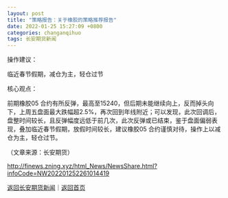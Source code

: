 ```yaml
---
layout: post
title: "策略报告：关于橡胶的策略推荐报告"
date: 2022-01-25 15:27:09 +0800
categories: changanqihuo
tags: 长安期货新闻
---
```

<p>操作建议：</p><p>临近春节假期，减仓为主，轻仓过节</p><p>核心观点：</p><p>前期橡胶05 合约有所反弹，最高至15240，但后期未能继续向上，反而掉头向下，上周五盘面最大跌幅超2.5%，再次回到年线附近；可以发现，此次回调后，盘整时间较长，且反弹幅度远低于前几次，此次反弹或已结束，鉴于盘面偏弱表现，叠加临近春节假期，放假时间较长，建议橡胶05 合约谨慎对待，操作上以减仓为主，轻仓过节。</p><p class="em_media">（文章来源：长安期货）</p>

<http://finews.zning.xyz/html_News/NewsShare.html?infoCode=NW202201252261014419>

[返回长安期货新闻](//finews.withounder.com/category/changanqihuo.html)｜[返回首页](//finews.withounder.com/)